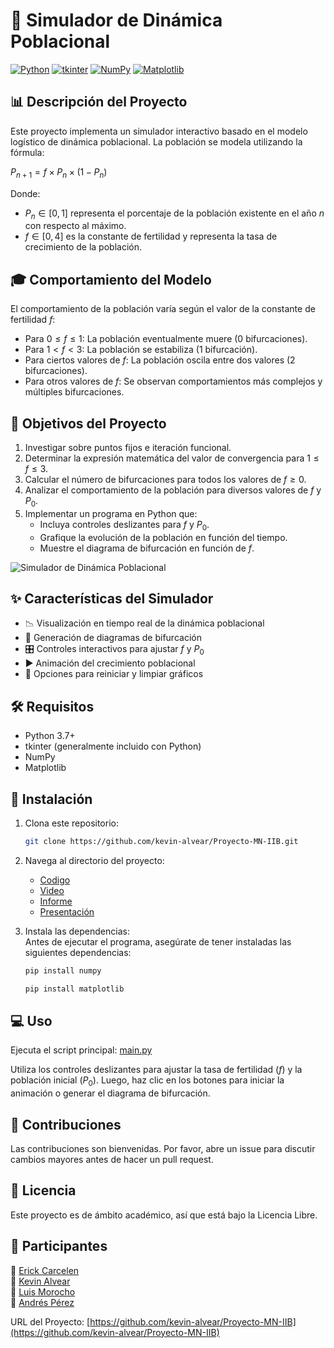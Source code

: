# 🔬 Simulador de Dinámica Poblacional

[![Python](https://img.shields.io/badge/Python-3.7+-blue.svg)](https://www.python.org/downloads/)
[![tkinter](https://img.shields.io/badge/tkinter-included-green.svg)](https://docs.python.org/3/library/tkinter.html)
[![NumPy](https://img.shields.io/badge/NumPy-1.19+-yellow.svg)](https://numpy.org/)
[![Matplotlib](https://img.shields.io/badge/Matplotlib-3.3+-orange.svg)](https://matplotlib.org/)

## 📊 Descripción del Proyecto

Este proyecto implementa un simulador interactivo basado en el modelo logístico de dinámica poblacional. La población se modela utilizando la fórmula:

$P_{n+1} = f \times P_n \times (1 - P_n)$

Donde:
- $P_n \in [0, 1]$ representa el porcentaje de la población existente en el año $n$ con respecto al máximo.
- $f \in [0, 4]$ es la constante de fertilidad y representa la tasa de crecimiento de la población.

## 🎓 Comportamiento del Modelo

El comportamiento de la población varía según el valor de la constante de fertilidad $f$:

- Para $0 \le f \le 1$: La población eventualmente muere (0 bifurcaciones).
- Para $1 < f < 3$: La población se estabiliza (1 bifurcación).
- Para ciertos valores de $f$: La población oscila entre dos valores (2 bifurcaciones).
- Para otros valores de $f$: Se observan comportamientos más complejos y múltiples bifurcaciones.

## 🎯 Objetivos del Proyecto

1. Investigar sobre puntos fijos e iteración funcional.
2. Determinar la expresión matemática del valor de convergencia para $1 \le f \le 3$.
3. Calcular el número de bifurcaciones para todos los valores de $f \ge 0$.
4. Analizar el comportamiento de la población para diversos valores de $f$ y $P_0$.
5. Implementar un programa en Python que:
   - Incluya controles deslizantes para $f$ y $P_0$.
   - Grafique la evolución de la población en función del tiempo.
   - Muestre el diagrama de bifurcación en función de $f$.

![Simulador de Dinámica Poblacional](assets/poblacion.gif)

## ✨ Características del Simulador

- 📉 Visualización en tiempo real de la dinámica poblacional
- 🔀 Generación de diagramas de bifurcación
- 🎛️ Controles interactivos para ajustar $f$ y $P_0$
- ▶️ Animación del crecimiento poblacional
- 🔄 Opciones para reiniciar y limpiar gráficos

## 🛠️ Requisitos

- Python 3.7+
- tkinter (generalmente incluido con Python)
- NumPy
- Matplotlib

## 🚀 Instalación

1. Clona este repositorio:
   ```bash
   git clone https://github.com/kevin-alvear/Proyecto-MN-IIB.git

2. Navega al directorio del proyecto:
   - [Codigo](https://github.com/kevin-alvear/Proyecto-MN-IIB/blob/main/main.py)
   - [Video](hhttps://github.com/kevin-alvear/Proyecto-MN-IIB/blob/main/Video/VIDEO.md)
   - [Informe](https://github.com/kevin-alvear/Proyecto-MN-IIB/blob/main/Informe/Informe.pdf)
   - [Presentación](https://github.com/kevin-alvear/Proyecto-MN-IIB/blob/main/Presentacion/PRESENTACION.md)

3. Instala las dependencias:  
   Antes de ejecutar el programa, asegúrate de tener instaladas las siguientes dependencias:
   ```bash
   pip install numpy
   ```
   ```bash
   pip install matplotlib
   ```

## 💻 Uso

Ejecuta el script principal:
[main.py](https://github.com/kevin-alvear/Proyecto-MN-IIB/blob/main/main.py)

Utiliza los controles deslizantes para ajustar la tasa de fertilidad ($f$) y la población inicial ($P_0$). Luego, haz clic en los botones para iniciar la animación o generar el diagrama de bifurcación.

## 🤝 Contribuciones

Las contribuciones son bienvenidas. Por favor, abre un issue para discutir cambios mayores antes de hacer un pull request.

## 📄 Licencia

Este proyecto es de ámbito académico, así que está bajo la Licencia Libre.

## 👥 Participantes

👤 [Erick Carcelen](https://github.com/ErickC162)  
👤 [Kevin Alvear](https://github.com/kevin-alvear)    
👤 [Luis Morocho](https://github.com/Luiss-Morocho)   
👤 [Andrés Pérez](https://github.com/AndresPerez01)

URL del Proyecto: [https://github.com/kevin-alvear/Proyecto-MN-IIB](https://github.com/kevin-alvear/Proyecto-MN-IIB)